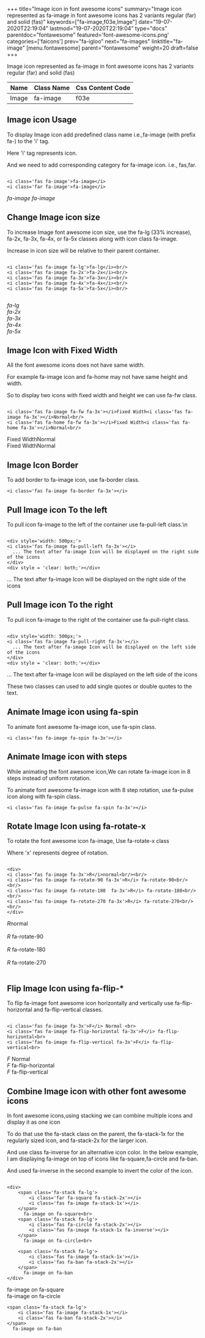 +++
title="Image icon in font awesome icons"
summary="Image icon represented as fa-image in font awesome icons has 2 variants regular (far) and solid (fas)"
keywords=["fa-image,f03e,Image"]
date="19-07-2020T22:19:04"
lastmod="19-07-2020T22:19:04"
type="docs"
parentdoc="fontawesome"
featured='font-awesome-icons.png'
categories=['faicons']
prev="fa-igloo"
next="fa-images"
linktitle="fa-image"
[menu.fontawesome]
parent="fontawesome"
weight=20
draft=false
+++


Image icon represented as fa-image in font awesome icons has 2 variants regular (far) and solid (fas)

<div class='table-responsive'><table class='table'><thead><tr><th>Name</th><th>Class Name</th><th>Css Content Code</th></tr></thead><tbody><tr><td>Image</td><td>fa-image</td><td>f03e</td></tr></tbody></table></div>



## Image icon Usage

To display Image icon add predefined class name i.e.,fa-image (with prefix fa-) to the 'i' tag.

Here 'i' tag represents icon.

And we need to add corresponding category for fa-image icon. i.e., fas,far.


```

<i class='fas fa-image'>fa-image</i>
<i class='far fa-image'>fa-image</i>
```

<i class='fas fa-image'>fa-image</i>
<i class='far fa-image'>fa-image</i>




## Change Image icon size
To increase Image font awesome icon size, use the fa-lg (33% increase), fa-2x, fa-3x, fa-4x, or fa-5x classes along with icon class fa-image.

Increase in icon size will be relative to their parent container. 

```

<i class='fas fa-image fa-lg'>fa-lg</i><br/>
<i class='fas fa-image fa-2x'>fa-2x</i><br/>
<i class='fas fa-image fa-3x'>fa-3x</i><br/>
<i class='fas fa-image fa-4x'>fa-4x</i><br/>
<i class='fas fa-image fa-5x'>fa-5x</i><br/>
            
```

<i class='fas fa-image fa-lg'>fa-lg</i><br/>
<i class='fas fa-image fa-2x'>fa-2x</i><br/>
<i class='fas fa-image fa-3x'>fa-3x</i><br/>
<i class='fas fa-image fa-4x'>fa-4x</i><br/>
<i class='fas fa-image fa-5x'>fa-5x</i><br/>
            



## Image Icon with Fixed Width 

All the font awesome icons does not have same width.

For example fa-image icon and fa-home may not have same height and width.

So to display two icons with fixed width and height we can use fa-fw class.


```

<i class='fas fa-image fa-fw fa-3x'></i>Fixed Width<i class='fas fa-image fa-3x'></i>Normal<br/>
<i class='fas fa-home fa-fw fa-3x'></i>Fixed Width<i class='fas fa-home fa-3x'></i>Normal<br/>
```

<i class='fas fa-image fa-fw fa-3x'></i>Fixed Width<i class='fas fa-image fa-3x'></i>Normal<br/>
<i class='fas fa-home fa-fw fa-3x'></i>Fixed Width<i class='fas fa-home fa-3x'></i>Normal<br/>



## Image Icon Border 

To add border to fa-image icon, use fa-border class.


```
<i class='fas fa-image fa-border fa-3x'></i>

```
<i class='fas fa-image fa-border fa-3x'></i>





## Pull Image icon To the left

To pull icon fa-image to the left of the container use fa-pull-left class.\n

```

<div style='width: 500px;'>
<i class='fas fa-image fa-pull-left fa-3x'></i>
  ... The text after fa-image Icon will be displayed on the right side of the icons
</div>
<div style = 'clear: both;'></div>
```

<div style='width: 500px;'>
<i class='fas fa-image fa-pull-left fa-3x'></i>
  ... The text after fa-image Icon will be displayed on the right side of the icons
</div>
<div style = 'clear: both;'></div>




## Pull Image icon To the right
To pull icon fa-image to the right of the container use fa-pull-right class.

```

<div style='width: 500px;'>
<i class='fas fa-image fa-pull-right fa-3x'></i>
  ... The text after fa-image Icon will be displayed on the left side of the icons
</div>
<div style = 'clear: both;'></div>
```

<div style='width: 500px;'>
<i class='fas fa-image fa-pull-right fa-3x'></i>
  ... The text after fa-image Icon will be displayed on the left side of the icons
</div>
<div style = 'clear: both;'></div>

These two classes can used to add single quotes or double quotes to the text.


## Animate Image icon using fa-spin
To animate font awesome fa-image icon, use fa-spin class.

```
<i class='fas fa-image fa-spin fa-3x'></i>
```
<i class='fas fa-image fa-spin fa-3x'></i>




## Animate Image icon with steps
While animating the font awesome icon,We can rotate fa-image icon in 8 steps instead of uniform rotation.

To animate font awesome fa-image icon with 8 step rotation, use fa-pulse icon along with fa-spin class.


```
<i class='fas fa-image fa-pulse fa-spin fa-3x'></i>

```
<i class='fas fa-image fa-pulse fa-spin fa-3x'></i>





## Rotate Image Icon using fa-rotate-x
To rotate the font awesome icon fa-image, Use fa-rotate-x class

Where 'x' represents degree of rotation.


```

<div>
<i class='fas fa-image fa-3x'>R</i>normal<br/><br/>
<i class='fas fa-image fa-rotate-90 fa-3x'>R</i> fa-rotate-90<br/><br/> 
<i class='fas fa-image fa-rotate-180  fa-3x'>R</i> fa-rotate-180<br/><br/> 
<i class='fas fa-image fa-rotate-270 fa-3x'>R</i> fa-rotate-270<br/><br/>
</div>
```

<div>
<i class='fas fa-image fa-3x'>R</i>normal<br/><br/>
<i class='fas fa-image fa-rotate-90 fa-3x'>R</i> fa-rotate-90<br/><br/> 
<i class='fas fa-image fa-rotate-180  fa-3x'>R</i> fa-rotate-180<br/><br/> 
<i class='fas fa-image fa-rotate-270 fa-3x'>R</i> fa-rotate-270<br/><br/>
</div>




## Flip Image Icon using fa-flip-*
To flip fa-image font awesome icon horizontally and vertically use fa-flip-horizontal and fa-flip-vertical classes. 

```

<i class='fas fa-image fa-3x'>F</i> Normal <br>
<i class='fas fa-image fa-flip-horizontal fa-3x'>F</i> fa-flip-horizontal<br>
<i class='fas fa-image fa-flip-vertical fa-3x'>F</i> fa-flip-vertical<br>
```

<i class='fas fa-image fa-3x'>F</i> Normal <br>
<i class='fas fa-image fa-flip-horizontal fa-3x'>F</i> fa-flip-horizontal<br>
<i class='fas fa-image fa-flip-vertical fa-3x'>F</i> fa-flip-vertical<br>




## Combine Image icon with other font awesome icons
In font awesome icons,using stacking we can combine multiple icons and display it as one icon 

To do that use the fa-stack class on the parent, the fa-stack-1x for the regularly sized icon, and fa-stack-2x for the larger icon.

And use class fa-inverse for an alternative icon color. 
In the below example, I am displaying fa-image on top of icons like fa-square,fa-circle and fa-ban.

And used fa-inverse in the second example to invert the color of the icon.

```

<div>
    <span class='fa-stack fa-lg'>
        <i class='far fa-square fa-stack-2x'></i>
        <i class='fas fa-image fa-stack-1x'></i>
    </span>
      fa-image on fa-square<br>
    <span class='fa-stack fa-lg'>
        <i class='fas fa-circle fa-stack-2x'></i>
        <i class='fas fa-image fa-stack-1x fa-inverse'></i>
    </span>
      fa-image on fa-circle<br>

    <span class='fa-stack fa-lg'>
        <i class='fas fa-image fa-stack-1x'></i>
        <i class='fas fa-ban fa-stack-2x'></i>
    </span>
      fa-image on fa-ban
</div>
```

<div>
    <span class='fa-stack fa-lg'>
        <i class='far fa-square fa-stack-2x'></i>
        <i class='fas fa-image fa-stack-1x'></i>
    </span>
      fa-image on fa-square<br>
    <span class='fa-stack fa-lg'>
        <i class='fas fa-circle fa-stack-2x'></i>
        <i class='fas fa-image fa-stack-1x fa-inverse'></i>
    </span>
      fa-image on fa-circle<br>

    <span class='fa-stack fa-lg'>
        <i class='fas fa-image fa-stack-1x'></i>
        <i class='fas fa-ban fa-stack-2x'></i>
    </span>
      fa-image on fa-ban
</div>






